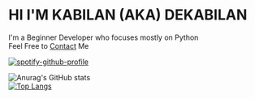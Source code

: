 
<h1>HI I'M KABILAN (AKA) DEKABILAN</h1>
I'm a Beginner Developer who focuses mostly on Python<br>
Feel Free to
<a href="dekabilan.github.io">Contact</a> Me
<p></p>

[![spotify-github-profile](https://spotify-github-profile.vercel.app/api/view?uid=31h3atdh37a26pzqhhms2a52mafy&cover_image=true&theme=novatorem&show_offline=false&background_color=121212&bar_color=53b14f&bar_color_cover=false)](https://github.com/kittinan/spotify-github-profile)

![Anurag's GitHub stats](https://github-readme-stats.vercel.app/api?username=DeKabilan&show_icons=true)
<br/>
[![Top Langs](https://github-readme-stats.vercel.app/api/top-langs/?username=DeKabilan&layout=compact)](https://github.com/DeKabilan/github-readme-stats)
